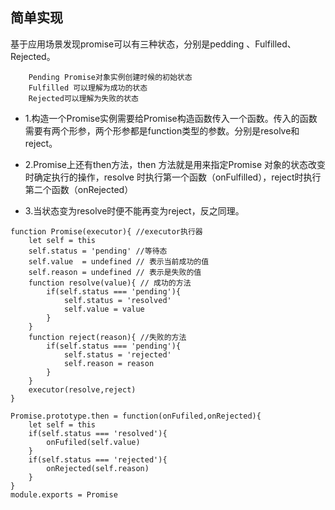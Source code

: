## 简单实现

基于应用场景发现promise可以有三种状态，分别是pedding 、Fulfilled、 Rejected。
```
	Pending Promise对象实例创建时候的初始状态
	Fulfilled 可以理解为成功的状态
	Rejected可以理解为失败的状态
```
- 1.构造一个Promise实例需要给Promise构造函数传入一个函数。传入的函数需要有两个形参，两个形参都是function类型的参数。分别是resolve和reject。

- 2.Promise上还有then方法，then 方法就是用来指定Promise 对象的状态改变时确定执行的操作，resolve 时执行第一个函数（onFulfilled），reject时执行第二个函数（onRejected）

- 3.当状态变为resolve时便不能再变为reject，反之同理。

```
function Promise(executor){ //executor执行器
	let self = this
	self.status = 'pending' //等待态
	self.value  = undefined // 表示当前成功的值
	self.reason = undefined // 表示是失败的值
	function resolve(value){ // 成功的方法
		if(self.status === 'pending'){
			self.status = 'resolved'
			self.value = value
		}
	}
	function reject(reason){ //失败的方法
		if(self.status === 'pending'){
			self.status = 'rejected'
			self.reason = reason
		}
	}
	executor(resolve,reject)
}

Promise.prototype.then = function(onFufiled,onRejected){
	let self = this
	if(self.status === 'resolved'){
		onFufiled(self.value)
	}
	if(self.status === 'rejected'){
		onRejected(self.reason)
	}
}
module.exports = Promise

```
